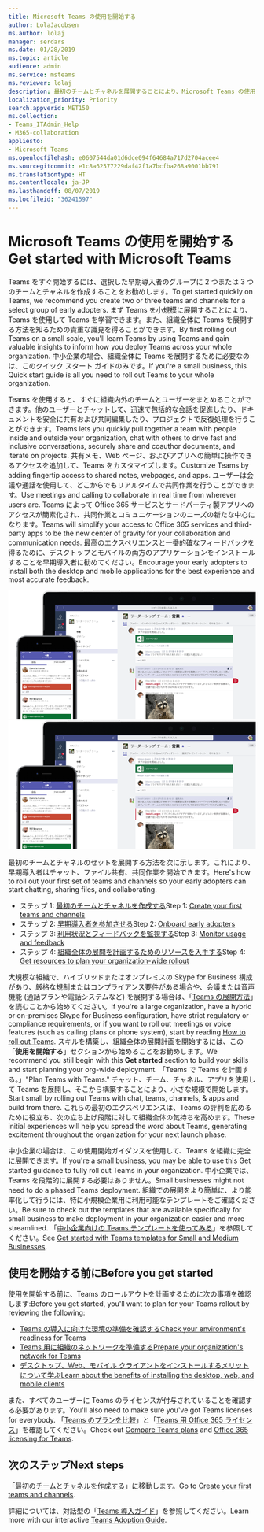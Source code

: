 ```yaml
---
title: Microsoft Teams の使用を開始する
author: LolaJacobsen
ms.author: lolaj
manager: serdars
ms.date: 01/28/2019
ms.topic: article
audience: admin
ms.service: msteams
ms.reviewer: lolaj
description: 最初のチームとチャネルを展開することにより、Microsoft Teams の使用を開始します。これにより、Teams での経験を積んでから、組織全体に広く展開することができます。
localization_priority: Priority
search.appverid: MET150
ms.collection:
- Teams_ITAdmin_Help
- M365-collaboration
appliesto:
- Microsoft Teams
ms.openlocfilehash: e0607544da01d6dce094f64684a717d2704acee4
ms.sourcegitcommit: e1c8a62577229daf42f1a7bcfba268a9001bb791
ms.translationtype: HT
ms.contentlocale: ja-JP
ms.lasthandoff: 08/07/2019
ms.locfileid: "36241597"
---
```

# <a name="get-started-with-microsoft-teams"></a><span data-ttu-id="c5294-103">Microsoft Teams の使用を開始する</span><span class="sxs-lookup"><span data-stu-id="c5294-103">Get started with Microsoft Teams</span></span>

<span data-ttu-id="c5294-104">Teams をすぐ開始するには、選択した早期導入者のグループに 2 つまたは 3 つのチームとチャネルを作成することをお勧めします。</span><span class="sxs-lookup"><span data-stu-id="c5294-104">To get started quickly on Teams, we recommend you create two or three teams and channels for a select group of early adopters.</span></span> <span data-ttu-id="c5294-105">まず Teams を小規模に展開することにより、Teams を使用して Teams を学習できます。また、組織全体に Teams を展開する方法を知るための貴重な識見を得ることができます。</span><span class="sxs-lookup"><span data-stu-id="c5294-105">By first rolling out Teams on a small scale, you'll learn Teams by using Teams and gain valuable insights to inform how you deploy Teams across your whole organization.</span></span> <span data-ttu-id="c5294-106">中小企業の場合、組織全体に Teams を展開するために必要なのは、このクイック スタート ガイドのみです。</span><span class="sxs-lookup"><span data-stu-id="c5294-106">If you're a small business, this Quick start guide is all you need to roll out Teams to your whole organization.</span></span>


<span data-ttu-id="c5294-107">Teams を使用すると、すぐに組織内外のチームとユーザーをまとめることができます。他のユーザーとチャットして、迅速で包括的な会話を促進したり、ドキュメントを安全に共有および共同編集したり、プロジェクトで反復処理を行うことができます。</span><span class="sxs-lookup"><span data-stu-id="c5294-107">Teams lets you quickly pull together a team with people inside and outside your organization, chat with others to drive fast and inclusive conversations, securely share and coauthor documents, and iterate on projects.</span></span> <span data-ttu-id="c5294-108">共有メモ、Web ページ、およびアプリへの簡単に操作できるアクセスを追加して、Teams をカスタマイズします。</span><span class="sxs-lookup"><span data-stu-id="c5294-108">Customize Teams by adding fingertip access to shared notes, webpages, and apps.</span></span> <span data-ttu-id="c5294-109">ユーザーは会議や通話を使用して、どこからでもリアルタイムで共同作業を行うことができます。</span><span class="sxs-lookup"><span data-stu-id="c5294-109">Use meetings and calling to collaborate in real time from wherever users are.</span></span> <span data-ttu-id="c5294-110">Teams によって Office 365 サービスとサードパーティ製アプリへのアクセスが簡素化され、共同作業とコミュニケーションのニーズの新たな中心になります。</span><span class="sxs-lookup"><span data-stu-id="c5294-110">Teams will simplify your access to Office 365 services and  third-party apps to be the new center of gravity for your collaboration and communication needs.</span></span> <span data-ttu-id="c5294-111">最高のエクスペリエンスと一番的確なフィードバックを得るために、デスクトップとモバイルの両方のアプリケーションをインストールすることを早期導入者に勧めてください。</span><span class="sxs-lookup"><span data-stu-id="c5294-111">Encourage your early adopters to install both the desktop and mobile applications for the best experience and most accurate feedback.</span></span>

<span data-ttu-id="c5294-112">![デスクトップとモバイルのクライアント ユーザー インターフェイスが表示されたスクリーン ショット](media/get-started-microsoft-teams.png "Teams のデスクトップ クライアントとモバイルのクライアント ユーザー インターフェイスが表示されたスクリーン ショット" )</span><span class="sxs-lookup"><span data-stu-id="c5294-112">![Screen shot showing the desktop and mobile client user interfaces](media/get-started-microsoft-teams.png "Screen shot showing the Teams desktop client and mobile client user interface" )</span></span> 

<span data-ttu-id="c5294-113">最初のチームとチャネルのセットを展開する方法を次に示します。これにより、早期導入者はチャット、ファイル共有、共同作業を開始できます。</span><span class="sxs-lookup"><span data-stu-id="c5294-113">Here's how to roll out your first set of teams and channels so your early adopters can start chatting, sharing files, and collaborating.</span></span>

- <span data-ttu-id="c5294-114">ステップ 1: [最初のチームとチャネルを作成する](get-started-with-teams-create-your-first-teams-and-channels.md)</span><span class="sxs-lookup"><span data-stu-id="c5294-114">Step 1: [Create your first teams and channels](get-started-with-teams-create-your-first-teams-and-channels.md)</span></span>
- <span data-ttu-id="c5294-115">ステップ 2: [早期導入者を参加させる](get-started-with-teams-onboard-early-adopters.md)</span><span class="sxs-lookup"><span data-stu-id="c5294-115">Step 2: [Onboard early adopters](get-started-with-teams-onboard-early-adopters.md)</span></span>
- <span data-ttu-id="c5294-116">ステップ 3: [利用状況とフィードバックを監視する](get-started-with-teams-monitor-usage-and-feedback.md)</span><span class="sxs-lookup"><span data-stu-id="c5294-116">Step 3: [Monitor usage and feedback](get-started-with-teams-monitor-usage-and-feedback.md)</span></span>
- <span data-ttu-id="c5294-117">ステップ 4: [組織全体の展開を計画するためのリソースを入手する](get-started-with-teams-resources-for-org-wide-rollout.md)</span><span class="sxs-lookup"><span data-stu-id="c5294-117">Step 4: [Get resources to plan your organization-wide rollout](get-started-with-teams-resources-for-org-wide-rollout.md)</span></span>

<span data-ttu-id="c5294-118">大規模な組織で、ハイブリッドまたはオンプレミスの Skype for Business 構成があり、厳格な規制またはコンプライアンス要件がある場合や、会議または音声機能 (通話プランや電話システムなど) を展開する場合は、「[Teams の展開方法](how-to-roll-out-teams.md)」を読むことから始めてください。</span><span class="sxs-lookup"><span data-stu-id="c5294-118">If you're a large organization, have a hybrid or on-premises Skype for Business configuration, have strict regulatory or compliance requirements, or if you want to roll out meetings or voice features (such as calling plans or phone system), start by reading [How to roll out Teams](how-to-roll-out-teams.md).</span></span> <span data-ttu-id="c5294-119">スキルを構築し、組織全体の展開計画を開始するには、この「**使用を開始する**」セクションから始めることをお勧めします。</span><span class="sxs-lookup"><span data-stu-id="c5294-119">We recommend you still begin with this **Get started** section to build your skills and start planning your org-wide deployment.</span></span> <span data-ttu-id="c5294-120">「Teams で Teams を計画する。」</span><span class="sxs-lookup"><span data-stu-id="c5294-120">"Plan Teams with Teams."</span></span> <span data-ttu-id="c5294-121">チャット、チーム、チャネル、アプリを使用して Teams を展開し、そこから構築することにより、小さな規模で開始します。</span><span class="sxs-lookup"><span data-stu-id="c5294-121">Start small by rolling out Teams with chat, teams, channels, & apps and build from there.</span></span> <span data-ttu-id="c5294-122">これらの最初のエクスペリエンスは、Teams の評判を広めるために役立ち、次の立ち上げ段階に対して組織全体の気持ちを高めます。</span><span class="sxs-lookup"><span data-stu-id="c5294-122">These initial experiences will help you spread the word about Teams, generating excitement throughout the organization for your next launch phase.</span></span> 

<span data-ttu-id="c5294-123">中小企業の場合は、この使用開始ガイダンスを使用して、Teams を組織に完全に展開できます。</span><span class="sxs-lookup"><span data-stu-id="c5294-123">If you're a small business, you may be able to use this Get started guidance to fully roll out Teams in your organization.</span></span> <span data-ttu-id="c5294-124">中小企業では、Teams を段階的に展開する必要はありません。</span><span class="sxs-lookup"><span data-stu-id="c5294-124">Small businesses might not need to do a phased Teams deployment.</span></span> <span data-ttu-id="c5294-125">組織での展開をより簡単に、より能率化して行うには、特に小規模企業用に利用可能なテンプレートをご確認ください。</span><span class="sxs-lookup"><span data-stu-id="c5294-125">Be sure to check out the templates that are available specifically for small business to make deployment in your organization easier and more streamlined.</span></span> <span data-ttu-id="c5294-126">「[中小企業向けの Teams テンプレートを使ってみる](https://docs.microsoft.com/microsoftteams/smb-templates)」を参照してください。</span><span class="sxs-lookup"><span data-stu-id="c5294-126">See [Get started with Teams templates for Small and Medium Businesses](https://docs.microsoft.com/microsoftteams/smb-templates).</span></span>

## <a name="before-you-get-started"></a><span data-ttu-id="c5294-127">使用を開始する前に</span><span class="sxs-lookup"><span data-stu-id="c5294-127">Before you get started</span></span>

<span data-ttu-id="c5294-128">使用を開始する前に、Teams のロールアウトを計画するために次の事項を確認します:</span><span class="sxs-lookup"><span data-stu-id="c5294-128">Before you get started, you'll want to plan for your Teams rollout by reviewing the following:</span></span>

- [<span data-ttu-id="c5294-129">Teams の導入に向けた環境の準備を確認する</span><span class="sxs-lookup"><span data-stu-id="c5294-129">Check your environment's readiness for Teams</span></span>](environment-readiness.md)
- [<span data-ttu-id="c5294-130">Teams 用に組織のネットワークを準備する</span><span class="sxs-lookup"><span data-stu-id="c5294-130">Prepare your organization's network for Teams</span></span>](prepare-network.md)
- [<span data-ttu-id="c5294-131">デスクトップ、Web、モバイル クライアントをインストールするメリットについて学ぶ</span><span class="sxs-lookup"><span data-stu-id="c5294-131">Learn about the benefits of installing the desktop, web, and mobile clients</span></span>](get-clients.md)

<span data-ttu-id="c5294-132">また、すべてのユーザーに Teams のライセンスが付与されていることを確認する必要があります。</span><span class="sxs-lookup"><span data-stu-id="c5294-132">You'll also need to make sure you've got Teams licenses for everybody.</span></span> <span data-ttu-id="c5294-133">「[Teams のプランを比較](https://products.office.com/microsoft-teams/free)」と「[Teams 用 Office 365 ライセンス](office-365-licensing.md)」を確認してください。</span><span class="sxs-lookup"><span data-stu-id="c5294-133">Check out [Compare Teams plans](https://products.office.com/microsoft-teams/free) and [Office 365 licensing for Teams](office-365-licensing.md).</span></span> 



## <a name="next-steps"></a><span data-ttu-id="c5294-134">次のステップ</span><span class="sxs-lookup"><span data-stu-id="c5294-134">Next steps</span></span>
<span data-ttu-id="c5294-135">「[最初のチームとチャネルを作成する](get-started-with-teams-create-your-first-teams-and-channels.md)」に移動します。</span><span class="sxs-lookup"><span data-stu-id="c5294-135">Go to [Create your first teams and channels](get-started-with-teams-create-your-first-teams-and-channels.md).</span></span>

<span data-ttu-id="c5294-136">詳細については、対話型の「[Teams 導入ガイド](https://aka.ms/teamstoolkit)」を参照してください。</span><span class="sxs-lookup"><span data-stu-id="c5294-136">Learn more with our interactive [Teams Adoption Guide](https://aka.ms/teamstoolkit).</span></span>
